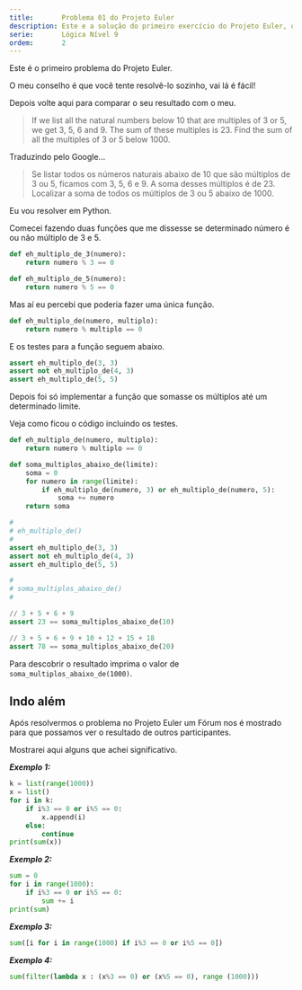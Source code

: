 ```yaml
---
title:       Problema 01 do Projeto Euler
description: Este e a solução do primeiro exercício do Projeto Euler, o objetivo é encorajar você a seguir os exercícios.
serie:       Lógica Nível 9
ordem:       2
---
```


Este é o primeiro problema do Projeto Euler.

O meu conselho é que você tente resolvê-lo sozinho, vai lá é fácil!

Depois volte aqui para comparar o seu resultado com o meu.

> If we list all the natural numbers below 10 that are multiples of 3 or 5, we get 3, 5, 6 and 9.
> The sum of these multiples is 23.
> Find the sum of all the multiples of 3 or 5 below 1000.

Traduzindo pelo Google...

> Se listar todos os números naturais abaixo de 10 que são múltiplos de 3 ou 5, ficamos com 3, 5, 6 e 9.
> A soma desses múltiplos é de 23.
> Localizar a soma de todos os múltiplos de 3 ou 5 abaixo de 1000.

Eu vou resolver em Python.

Comecei fazendo duas funções que me dissesse se determinado número é ou não múltiplo de 3 e 5.

```python
def eh_multiplo_de_3(numero):
    return numero % 3 == 0

def eh_multiplo_de_5(numero):
    return numero % 5 == 0
```

Mas aí eu percebi que poderia fazer uma única função.

```python
def eh_multiplo_de(numero, multiplo):
    return numero % multiplo == 0
```

E os testes para a função seguem abaixo.

```python
assert eh_multiplo_de(3, 3)
assert not eh_multiplo_de(4, 3)
assert eh_multiplo_de(5, 5)
```

Depois foi só implementar a função que somasse os múltiplos até um determinado limite.

Veja como ficou o código incluindo os testes.

```python
def eh_multiplo_de(numero, multiplo):
    return numero % multiplo == 0

def soma_multiplos_abaixo_de(limite):
    soma = 0
    for numero in range(limite):
        if eh_multiplo_de(numero, 3) or eh_multiplo_de(numero, 5):
            soma += numero
    return soma

#
# eh_multiplo_de()
#
assert eh_multiplo_de(3, 3)
assert not eh_multiplo_de(4, 3)
assert eh_multiplo_de(5, 5)

#
# soma_multiplos_abaixo_de()
#

// 3 + 5 + 6 + 9
assert 23 == soma_multiplos_abaixo_de(10)

// 3 + 5 + 6 + 9 + 10 + 12 + 15 + 18
assert 78 == soma_multiplos_abaixo_de(20)
```

Para descobrir o resultado imprima o valor de `soma_multiplos_abaixo_de(1000)`.




Indo além
---

Após resolvermos o problema no Projeto Euler um Fórum nos é mostrado para que possamos ver o resultado de outros
participantes.

Mostrarei aqui alguns que achei significativo.

___Exemplo 1:___

```python
k = list(range(1000))
x = list()
for i in k:
    if i%3 == 0 or i%5 == 0:
        x.append(i)
    else:
        continue
print(sum(x))
```

___Exemplo 2:___

```python
sum = 0
for i in range(1000):
    if i%3 == 0 or i%5 == 0:
        sum += i
print(sum)
```

___Exemplo 3:___


```python
sum([i for i in range(1000) if i%3 == 0 or i%5 == 0])
```

___Exemplo 4:___

```python
sum(filter(lambda x : (x%3 == 0) or (x%5 == 0), range (1000)))
```

